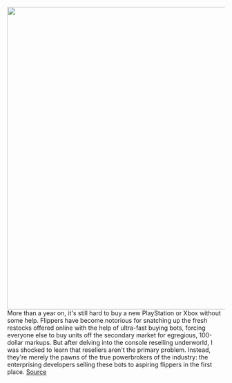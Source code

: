 <img src='https://cdn.vox-cdn.com/thumbor/cbbR-elCWG7XVOp7-J5alN11BHQ=/0x0:2040x1360/1200x675/filters:focal(857x517:1183x843)/cdn.vox-cdn.com/uploads/chorus_image/image/70908548/acastro_5127_220519_0001.0.jpg' width='700px' /><br/>
More than a year on, it's still hard to buy a new PlayStation or Xbox without some help. Flippers have become notorious for snatching up the fresh restocks offered online with the help of ultra-fast buying bots, forcing everyone else to buy units off the secondary market for egregious, 100-dollar markups. But after delving into the console reselling underworld, I was shocked to learn that resellers aren't the primary problem. Instead, they're merely the pawns of the true powerbrokers of the industry: the enterprising developers selling these bots to aspiring flippers in the first place.
<a href='https://www.theverge.com/2022/5/25/23137789/aio-buying-bots-ps5-xbox-series-x-console-shortage'> Source <a/>